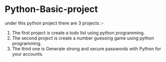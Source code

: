 # Python-Basic-project
under this python project there are 3 projects :-

1) The first project is  create a todo list using python programming.
2) The second project is create a number guessing game using python programming.
3) The third one is Generate strong and secure passwords with Python for your accounts.
